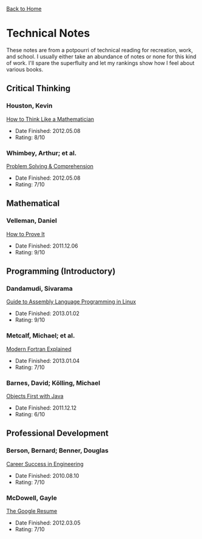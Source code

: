 [Back to Home](https://github.com/bamos/reading-list/blob/master/README.md)
# Technical Notes
These notes are from a potpourri of technical reading for recreation, work,
and school. I usually either take an abundance of notes or none for
this kind of work. I'll spare the superfluity and let my rankings show
how I feel about various books.

## Critical Thinking
### Houston, Kevin
[How to Think Like a Mathematician](http://www.amazon.com/How-Think-Like-Mathematician-Undergraduate/dp/052171978X)
+ Date Finished: 2012.05.08
+ Rating: 8/10

### Whimbey, Arthur; et al.
[Problem Solving & Comprehension](http://www.amazon.com/Problem-Solving-Comprehension-Analytical-Reasoning/dp/0805832742)
+ Date Finished: 2012.05.08
+ Rating: 7/10

<!------------------------------------------------------------------------>

## Mathematical
### Velleman, Daniel
[How to Prove It](http://www.amazon.com/How-Prove-Structured-Daniel-Velleman/dp/0521675995/)
+ Date Finished: 2011.12.06
+ Rating: 9/10

<!------------------------------------------------------------------------>

## Programming (Introductory)
###  Dandamudi, Sivarama
[Guide to Assembly Language Programming in Linux](http://www.amazon.com/Guide-Assembly-Language-Programming-Linux/dp/0387258973)
+ Date Finished: 2013.01.02
+ Rating: 9/10

### Metcalf, Michael; et al.
[Modern Fortran Explained](http://www.amazon.com/Explained-Numerical-Mathematics-Scientific-Computation/dp/0199601429)
+ Date Finished: 2013.01.04
+ Rating: 7/10

### Barnes, David; Kölling, Michael
[Objects First with Java](http://www.amazon.com/Objects-First-Java-Practical-Introduction/dp/0132492660)
+ Date Finished: 2011.12.12
+ Rating: 6/10

<!------------------------------------------------------------------------>

## Professional Development
### Berson, Bernard; Benner, Douglas
[Career Success in Engineering](http://www.amazon.com/Career-Success-Engineering-Students-Professionals/dp/1419584391)
+ Date Finished: 2010.08.10
+ Rating: 7/10

### McDowell, Gayle
[The Google Resume](http://www.amazon.com/Google-Resume-Prepare-Microsoft-Company/dp/0470927623)
+ Date Finished: 2012.03.05
+ Rating: 7/10
